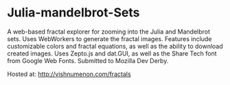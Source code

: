 Julia-mandelbrot-Sets
=====================

A web-based fractal explorer for zooming into the Julia and Mandelbrot sets. Uses WebWorkers to generate the fractal images. Features include customizable colors and fractal equations, as well as the ability to download created images. Uses Zepto.js and dat.GUI, as well as the Share Tech font from Google Web Fonts. Submitted to Mozilla Dev Derby.

Hosted at: http://vishnumenon.com/fractals
